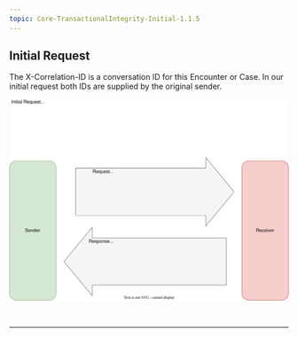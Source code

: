```yaml
---
topic: Core-TransactionalIntegrity-Initial-1.1.5
---
```


## Initial Request

The X-Correlation-ID is a conversation ID for this Encounter or Case. In our initial request both IDs are supplied by the original sender. 

![BaRS FHIR API end-to-end process](https://raw.githubusercontent.com/NHSDigital/booking-and-referral-media/master/src/images/TransactionIntegrity/Initial-Request-1.0.0.svg)

<br>
<hr>